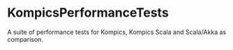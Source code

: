 KompicsPerformanceTests
=======================

A suite of performance tests for Kompics, Kompics Scala and Scala/Akka as comparison.
